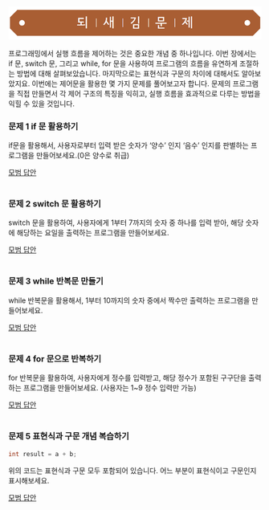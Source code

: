 ![](../../images/exercise_title.png "되새김문제")

프로그래밍에서 실행 흐름을 제어하는 것은 중요한 개념 중 하나입니다. 
이번 장에서는 if 문, switch 문, 그리고 while, for 문을 사용하여 프로그램의 흐름을 유연하게 조절하는 방법에 대해 살펴보았습니다.
마지막으로는 표현식과 구문의 차이에 대해서도 알아보았지요. 이번에는 제어문을 활용한 몇 가지 문제를 풀어보고자 합니다.
문제의 프로그램을 직접 만들면서 각 제어 구조의 특징을 익히고, 실행 흐름을 효과적으로 다루는 방법을 익힐 수 있을 것입니다. 

### 문제 1 if 문 활용하기
if문을 활용해서, 사용자로부터 입력 받은 숫자가 ‘양수’ 인지 ‘음수’ 인지를 판별하는 프로그램을 만들어보세요.(0은 양수로 취급)

[모범 답안](https://github.com/mystous/DoItCPP/tree/main/exercise/ch04/solution_02.md "문제 1번 정답")
<br /><br />

### 문제 2 switch 문 활용하기
switch 문을 활용하여, 사용자에게 1부터 7까지의 숫자 중 하나를 입력 받아, 해당 숫자에 해당하는 요일을 출력하는 프로그램을 만들어보세요.

[모범 답안](https://github.com/mystous/DoItCPP/tree/main/exercise/ch04/solution_02.md "문제 2번 정답")
<br /><br />

### 문제 3 while 반복문 만들기
while 반복문을 활용해서, 1부터 10까지의 숫자 중에서 짝수만 출력하는 프로그램을 만들어보세요.

[모범 답안](https://github.com/mystous/DoItCPP/tree/main/exercise/ch04/solution_03.md "문제 3번 정답")
<br /><br />

### 문제 4 for 문으로 반복하기
for 반복문을 활용하여, 사용자에게 정수를 입력받고, 해당 정수가 포함된 구구단을 출력하는 프로그램을 만들어보세요. (사용자는 1~9 정수 입력만 가능)

[모범 답안](https://github.com/mystous/DoItCPP/tree/main/exercise/ch04/solution_04.md "문제 4번 정답")
<br /><br />

### 문제 5 표현식과 구문 개념 복습하기
```cpp
int result = a + b;
```
위의 코드는 표현식과 구문 모두 포함되어 있습니다. 어느 부분이 표현식이고 구문인지 표시해보세요.

[모범 답안](https://github.com/mystous/DoItCPP/tree/main/exercise/ch04/solution_05.md "문제 5번 정답")
